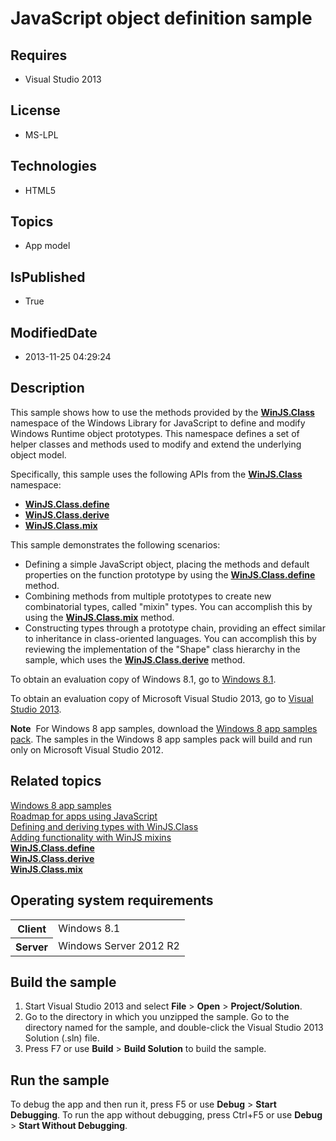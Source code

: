 # JavaScript object definition sample
## Requires
* Visual Studio 2013
## License
* MS-LPL
## Technologies
* HTML5
## Topics
* App model
## IsPublished
* True
## ModifiedDate
* 2013-11-25 04:29:24
## Description

<div id="mainSection">
<p>This sample shows how to use the methods provided by the <a href="http://msdn.microsoft.com/library/windows/apps/br229776">
<b>WinJS.Class</b></a> namespace of the Windows Library for JavaScript to define and modify Windows Runtime object prototypes. This namespace defines a set of helper classes and methods used to modify and extend the underlying object model.</p>
<p>Specifically, this sample uses the following APIs from the <a href="http://msdn.microsoft.com/library/windows/apps/br229776">
<b>WinJS.Class</b></a> namespace:</p>
<ul>
<li><a href="http://msdn.microsoft.com/library/windows/apps/br229813"><b>WinJS.Class.define</b></a>
</li><li><a href="http://msdn.microsoft.com/library/windows/apps/br229815"><b>WinJS.Class.derive</b></a>
</li><li><a href="http://msdn.microsoft.com/library/windows/apps/br229836"><b>WinJS.Class.mix</b></a>
</li></ul>
<p>This sample demonstrates the following scenarios:</p>
<ul>
<li>Defining a simple JavaScript object, placing the methods and default properties on the function prototype by using the
<a href="http://msdn.microsoft.com/library/windows/apps/br229813"><b>WinJS.Class.define</b></a> method.
</li><li>Combining methods from multiple prototypes to create new combinatorial types, called &quot;mixin&quot; types. You can accomplish this by using the
<a href="http://msdn.microsoft.com/library/windows/apps/br229836"><b>WinJS.Class.mix</b></a> method.
</li><li>Constructing types through a prototype chain, providing an effect similar to inheritance in class-oriented languages. You can accomplish this by reviewing the implementation of the &quot;Shape&quot; class hierarchy in the sample, which uses the
<a href="http://msdn.microsoft.com/library/windows/apps/br229815"><b>WinJS.Class.derive</b></a> method.
</li></ul>
<p>To obtain an evaluation copy of Windows&nbsp;8.1, go to <a href="http://go.microsoft.com/fwlink/p/?linkid=301696">
Windows&nbsp;8.1</a>.</p>
<p>To obtain an evaluation copy of Microsoft Visual Studio&nbsp;2013, go to <a href="http://go.microsoft.com/fwlink/p/?linkid=301697">
Visual Studio&nbsp;2013</a>.</p>
<p></p>
<p class="note"><b>Note</b>&nbsp;&nbsp;For Windows&nbsp;8 app samples, download the <a href="http://go.microsoft.com/fwlink/p/?LinkId=301698">
Windows&nbsp;8 app samples pack</a>. The samples in the Windows&nbsp;8 app samples pack will build and run only on Microsoft Visual Studio&nbsp;2012.</p>
<p></p>
<h2><a id="related_topics"></a>Related topics</h2>
<dl><dt><a href="http://go.microsoft.com/fwlink/p/?LinkID=227694">Windows 8 app samples</a>
</dt><dt><a href="http://msdn.microsoft.com/library/windows/apps/hh465037">Roadmap for apps using JavaScript</a>
</dt><dt><a href="http://msdn.microsoft.com/library/windows/apps/hh967790">Defining and deriving types with WinJS.Class</a>
</dt><dt><a href="http://msdn.microsoft.com/library/windows/apps/hh967789">Adding functionality with WinJS mixins</a>
</dt><dt><a href="http://msdn.microsoft.com/library/windows/apps/br229813"><b>WinJS.Class.define</b></a>
</dt><dt><a href="http://msdn.microsoft.com/library/windows/apps/br229815"><b>WinJS.Class.derive</b></a>
</dt><dt><a href="http://msdn.microsoft.com/library/windows/apps/br229836"><b>WinJS.Class.mix</b></a>
</dt></dl>
<h2>Operating system requirements</h2>
<table>
<tbody>
<tr>
<th>Client</th>
<td><dt>Windows&nbsp;8.1 </dt></td>
</tr>
<tr>
<th>Server</th>
<td><dt>Windows Server&nbsp;2012&nbsp;R2 </dt></td>
</tr>
</tbody>
</table>
<h2>Build the sample</h2>
<p></p>
<ol>
<li>Start Visual Studio&nbsp;2013 and select <b>File</b> &gt; <b>Open</b> &gt; <b>Project/Solution</b>.
</li><li>Go to the directory in which you unzipped the sample. Go to the directory named for the sample, and double-click the Visual Studio&nbsp;2013 Solution (.sln) file.
</li><li>Press F7 or use <b>Build</b> &gt; <b>Build Solution</b> to build the sample. </li></ol>
<p></p>
<h2>Run the sample</h2>
<p>To debug the app and then run it, press F5 or use <b>Debug</b> &gt; <b>Start Debugging</b>. To run the app without debugging, press Ctrl&#43;F5 or use
<b>Debug</b> &gt; <b>Start Without Debugging</b>.</p>
</div>
